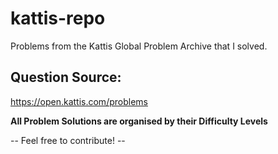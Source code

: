 # kattis-repo
Problems from the Kattis Global Problem Archive that I solved. 

## Question Source:
https://open.kattis.com/problems

**All Problem Solutions are organised by their Difficulty Levels**

-- Feel free to contribute! --
